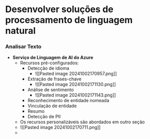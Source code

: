 # Desenvolver soluções de processamento de linguagem natural
### Analisar Texto
- **Serviço de Linguagem de AI do Azure**
	- Recursos pré-configurados:
		- Detecção de idioma
			- ![[Pasted image 20241002170957.png]]
		- Extração de frases-chave
			- ![[Pasted image 20241002171130.png]]
		- Análise de sentimento
			- ![[Pasted image 20241002171143.png]]
		- Reconhecimento de entidade nomeada
		- Vinculação de entidade
		- Resumo
		- Detecção de PII
	- Os recursos personalizáveis são abordados em outro seção
	- ![[Pasted image 20241002170711.png]]
	- 
